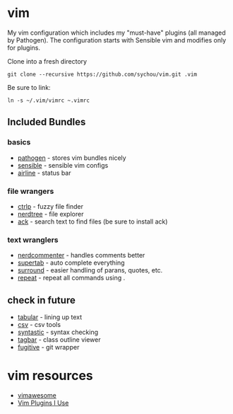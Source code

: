 # vim

My vim configuration which includes my "must-have" plugins (all managed by 
Pathogen). The configuration starts with Sensible vim and modifies only for
plugins.

Clone into a fresh directory

    git clone --recursive https://github.com/sychou/vim.git .vim

Be sure to link:

    ln -s ~/.vim/vimrc ~.vimrc

## Included Bundles

### basics

* [pathogen](https://github.com/tpope/vim-pathogen) - stores vim bundles nicely
* [sensible](https://github.com/tpope/vim-sensible) - sensible vim configs
* [airline](https://github.com/bling/vim-airline) - status bar

### file wrangers

* [ctrlp](https://github.com/kien/ctrlp.vim) - fuzzy file finder
* [nerdtree](https://github.com/scrooloose/nerdtree) - file explorer
* [ack](https://github.com/mileszs/ack.vim) - search text to find files (be sure to install ack)

### text wranglers

* [nerdcommenter](https://github.com/scrooloose/nerdcommenter) - handles comments better
* [supertab](https://github.com/ervandew/supertab) - auto complete everything
* [surround](https://github.com/tpope/vim-surround) - easier handling of parans, quotes, etc.
* [repeat](https://github.com/tpope/vim-repeat) - repeat all commands using .

## check in future

* [tabular](https://github.com/changa/tabular) - lining up text
* [csv](https://github.com/chrisbra/csv.vim) - csv tools
* [syntastic](https://github.com/scrooloose/syntastic) - syntax checking
* [tagbar](https://github.com/majutsushi/tagbar) - class outline viewer
* [fugitive](https://github.com/tpope/vim-fugitive) - git wrapper

# vim resources

* [vimawesome](http://vimawesome.com)
* [Vim Plugins I Use](http://mirnazim.org/writings/vim-plugins-i-use/)


